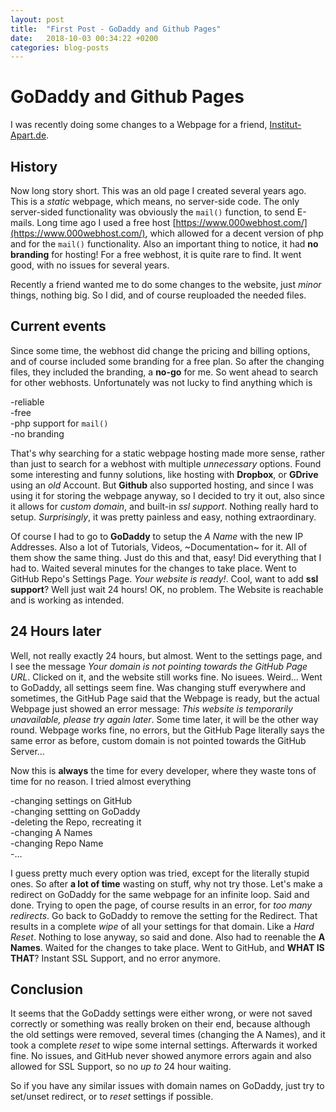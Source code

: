 ```yaml
---
layout: post
title:  "First Post - GoDaddy and Github Pages"
date:   2018-10-03 00:34:22 +0200
categories: blog-posts
---
```


# GoDaddy and Github Pages

I was recently doing some changes to a Webpage for a friend, [Institut-Apart.de](https://institut-apart.de).  

## History

Now long story short. This was an old page I created several years ago. This is a *static* webpage, which means, no server-side code. The only server-sided functionality was obviously the `mail()` function, to send E-mails. Long time ago I used a free host [https://www.000webhost.com/](https://www.000webhost.com/), which allowed for a decent version of php and for the `mail()` functionality. Also an important thing to notice, it had **no branding** for hosting! For a free webhost, it is quite rare to find. It went good, with no issues for several years.  

Recently a friend wanted me to do some changes to the website, just *minor* things, nothing big. So I did, and of course reuploaded the needed files.  

## Current events  

Since some time, the webhost did change the pricing and billing options, and of course included some branding for a free plan. So after the changing files, they included the branding, a **no-go** for me. So went ahead to search for other webhosts. Unfortunately was not lucky to find anything which is  

-reliable  
-free  
-php support for `mail()`  
-no branding  

That's why searching for a static webpage hosting made more sense, rather than just to search for a webhost with multiple *unnecessary* options. Found some interesting and funny solutions, like hosting with **Dropbox**, or **GDrive** using an *old* Account. But **Github** also supported hosting, and since I was using it for storing the webpage anyway, so I decided to try it out, also since it allows for *custom domain*, and built-in *ssl support*. Nothing really hard to setup. *Surprisingly*, it was pretty painless and easy, nothing extraordinary.  

Of course I had to go to **GoDaddy** to setup the *A Name* with the new IP Addresses. Also a lot of Tutorials, Videos, ~Documentation~ for it. All of them show the same thing. Just do this and that, easy! Did everything that I had to. Waited several minutes for the changes to take place. Went to GitHub Repo's Settings Page. *Your website is ready!*. Cool, want to add **ssl support**? Well just wait 24 hours! OK, no problem. The Website is reachable and is working as intended. 

## 24 Hours later  

Well, not really exactly 24 hours, but almost. Went to the settings page, and I see the message *Your domain is not pointing towards the GitHub Page URL*. Clicked on it, and the website still works fine. No isuees. Weird... Went to GoDaddy, all settings seem fine. Was changing stuff everywhere and sometimes, the GitHub Page said that the Webpage is ready, but the actual Webpage just showed an error message: *This website is temporarily unavailable, please try again later*. Some time later, it will be the other way round. Webpage works fine, no errors, but the GitHub Page literally says the same error as before, custom domain is not pointed towards the GitHub Server...  

Now this is **always** the time for every developer, where they waste tons of time for no reason. I tried almost everything  

-changing settings on GitHub  
-changing settting on GoDaddy  
-deleting the Repo, recreating it  
-changing A Names  
-changing Repo Name  
-...  

I guess pretty much every option was tried, except for the literally stupid ones. So after **a lot of time** wasting on stuff, why not try those. Let's make a redirect on GoDaddy for the same webpage for an infinite loop. Said and done. Trying to open the page, of course results in an error, for *too many redirects*. Go back to GoDaddy to remove the setting for the Redirect. That results in a complete *wipe* of all your settings for that domain. Like a *Hard Reset*. Nothing to lose anyway, so said and done. Also had to reenable the **A Names**. Waited for the changes to take place. Went to GitHub, and **WHAT IS THAT**? Instant SSL Support, and no error anymore.  

## Conclusion  

It seems that the GoDaddy settings were either wrong, or were not saved correctly or something was really broken on their end, because although the old settings were removed, several times (changing the A Names), and it took a complete *reset* to wipe some internal settings. Afterwards it worked fine. No issues, and GitHub never showed anymore errors again and also allowed for SSL Support, so no *up to* 24 hour waiting.  

So if you have any similar issues with domain names on GoDaddy, just try to set/unset redirect, or to *reset* settings if possible.